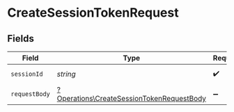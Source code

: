 # CreateSessionTokenRequest


## Fields

| Field                                                                                                 | Type                                                                                                  | Required                                                                                              | Description                                                                                           |
| ----------------------------------------------------------------------------------------------------- | ----------------------------------------------------------------------------------------------------- | ----------------------------------------------------------------------------------------------------- | ----------------------------------------------------------------------------------------------------- |
| `sessionId`                                                                                           | *string*                                                                                              | :heavy_check_mark:                                                                                    | The ID of the session                                                                                 |
| `requestBody`                                                                                         | [?Operations\CreateSessionTokenRequestBody](../../Models/Operations/CreateSessionTokenRequestBody.md) | :heavy_minus_sign:                                                                                    | N/A                                                                                                   |